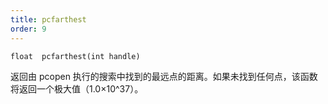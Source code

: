 ```yaml
---
title: pcfarthest
order: 9
---
```

`float  pcfarthest(int handle)`

返回由 pcopen 执行的搜索中找到的最远点的距离。如果未找到任何点，该函数将返回一个极大值（1.0×10^37）。

